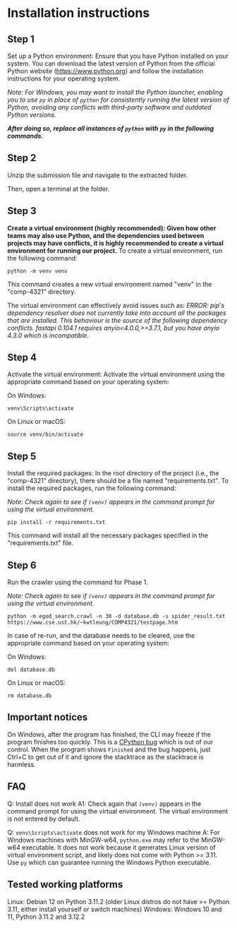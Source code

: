 # Installation instructions

## Step 1
Set up a Python environment: Ensure that you have Python installed on your system. You can download the latest version of Python from the official Python website (<https://www.python.org>) and follow the installation instructions for your operating system.

_Note: For Windows, you may want to install the Python launcher, enabling you to use `py` in place of `python` for consistently running the latest version of Python, avoiding any conflicts with third-party software and outdated Python versions._

_**After doing so, replace all instances of `python` with `py` in the following commands.**_

## Step 2
Unzip the submission file and navigate to the extracted folder. 

Then, open a terminal at the folder. 

## Step 3
**Create a virtual environment (highly recommended): Given how other teams may also use Python, and the dependencies used between projects may have conflicts, it is highly recommended to create a virtual environment for running our project.** To create a virtual environment, run the following command:

```shell
python -m venv venv
```

This command creates a new virtual environment named "venv" in the "comp-4321" directory.

The virtual environment can effectively avoid issues such as:
_ERROR: pip's dependency resolver does not currently take into account all the packages that are installed. This behaviour is the source of the following dependency conflicts.
fastapi 0.104.1 requires anyio<4.0.0,>=3.7.1, but you have anyio 4.3.0 which is incompatible._

## Step 4
Activate the virtual environment: Activate the virtual environment using the appropriate command based on your operating system:

On Windows:

```shell
venv\Scripts\activate
```

On Linux or macOS:

```shell
source venv/bin/activate
```

## Step 5
Install the required packages: In the root directory of the project (i.e., the "comp-4321" directory), there should be a file named "requirements.txt". To install the required packages, run the following command:

_Note: Check again to see if `(venv)` appears in the command prompt for using the virtual environment._

```shell
pip install -r requirements.txt
```

This command will install all the necessary packages specified in the "requirements.txt" file.

## Step 6
Run the crawler using the command for Phase 1.

_Note: Check again to see if `(venv)` appears in the command prompt for using the virtual environment._

```shell
python -m egod_search.crawl -n 30 -d database.db -s spider_result.txt https://www.cse.ust.hk/~kwtleung/COMP4321/testpage.htm
```

In case of re-run, and the database needs to be cleared, use the appropriate command based on your operating system:

On Windows:

```shell
del database.db
```

On Linux or macOS:

```shell
rm database.db
```

## Important notices

On Windows, after the program has finished, the CLI may freeze if the program finishes too quickly. This is a [CPython bug](https://github.com/python/cpython/issues/111604) which is out of our control. When the program shows `Finished` and the bug happens, just Ctrl+C to get out of it and ignore the stacktrace as the stacktrace is harmless. 

## FAQ

Q: Install does not work
A1: Check again that `(venv)` appears in the command prompt for using the virtual environment. The virtual environment is not entered by default. 

Q: `venv\Scripts\activate` does not work for my Windows machine
A: For Windows machines with MinGW-w64, `python.exe` may refer to the MinGW-w64 executable. It does not work because it generates Linux version of virtual environment script, and likely does not come with Python >= 3.11. Use `py` which can guarantee running the Windows Python executable. 

## Tested working platforms

Linux: Debian 12 on Python 3.11.2 (older Linux distros do not have >= Python 3.11, either install yourself or switch machines)
Windows: Windows 10 and 11, Python 3.11.2 and 3.12.2
